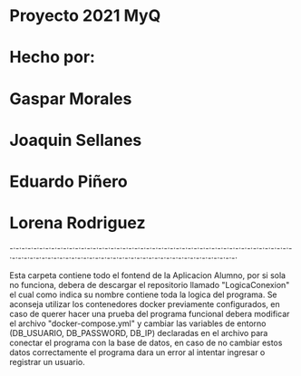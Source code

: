 # Proyecto 2021 MyQ
# Hecho por:
# Gaspar Morales
# Joaquin Sellanes
# Eduardo Piñero
# Lorena Rodriguez

-·-·-·-·-·-·-·-·-·-·-·-·-·-·-·-·-·-·-·-·-·-·-·-·-·-·-·-·-·-·-·-·-·-·-·-·-·-·-·-·-·-·-·-·-·-·-·-·-·-·-·-·-·-·-·-·-·-·-·-·-·-·-·-·-·-·-·-·-·-·-·-·-·-·-·-·-·-·-·-·-·-·-·-·-·-·

Esta carpeta contiene todo el fontend de la Aplicacion Alumno, por si sola no funciona, debera de descargar el repositorio llamado "LogicaConexion" el cual como indica su nombre contiene toda la logica del programa.
Se aconseja utilizar los contenedores docker previamente configurados, en caso de querer hacer una prueba del programa funcional debera modificar el archivo "docker-compose.yml" y cambiar las variables de entorno (DB_USUARIO, DB_PASSWORD, DB_IP) declaradas en el archivo para conectar el programa con la base de datos, en caso de no cambiar estos datos correctamente el programa dara un error al intentar ingresar o registrar un usuario.